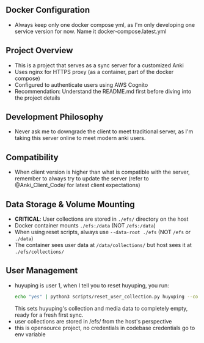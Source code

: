 ## Docker Configuration
- Always keep only one docker compose yml, as I'm only developing one service version for now. Name it docker-compose.latest.yml

## Project Overview
- This is a project that serves as a sync server for a customized Anki
- Uses nginx for HTTPS proxy (as a container, part of the docker compose)
- Configured to authenticate users using AWS Cognito
- Recommendation: Understand the README.md first before diving into the project details

## Development Philosophy
- Never ask me to downgrade the client to meet traditional server, as I'm taking this server online to meet modern anki users.

## Compatibility
- When client version is higher than what is compatible with the server, remember to always try to update the server (refer to @Anki_Client_Code/ for latest client expectations)

## Data Storage & Volume Mounting
- **CRITICAL**: User collections are stored in `./efs/` directory on the host
- Docker container mounts `./efs:/data` (NOT `/efs:/data`)
- When using reset scripts, always use `--data-root ./efs` (NOT `/efs` or `./data`)
- The container sees user data at `/data/collections/` but host sees it at `./efs/collections/`

## User Management
- huyuping is user 1, when I tell you to reset huyuping, you run:
  ```bash
  echo "yes" | python3 scripts/reset_user_collection.py huyuping --confirm --data-root ./efs
  ```
  This sets huyuping's collection and media data to completely empty, ready for a fresh first sync.
- user collections are stored in /efs/ from the host's perspective
- this is opensource project, no credentials in codebase credentials go to env variable